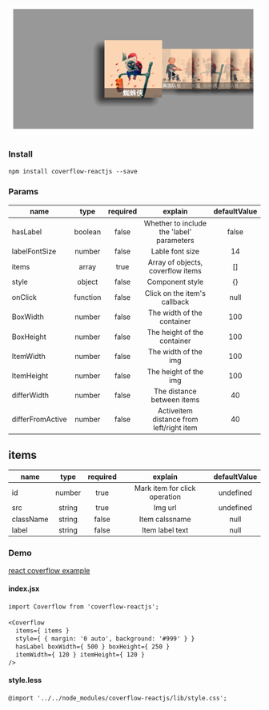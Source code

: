 <img src="coverflow.gif" />

### Install

```
npm install coverflow-reactjs --save
```

### Params

| name      | type     | required | explain | defaultValue     |
| ---------- | :-----------: | :-----------: | :-----------: | :-----------: |
| hasLabel     | boolean | false | Whether to include the 'label' parameters   | false    |
| labelFontSize     | number | false  | Lable font size    | 14    |
| items     | array | true  | Array of objects, coverflow items   | []    |
| style     | object | false  | Component style   | {}    |
| onClick     | function | false  | Click on the item's callback   | null    |
| BoxWidth     | number | false  | The width of the container   | 100    |
| BoxHeight     | number | false  | The height of the container   | 100    |
| ItemWidth     | number | false  | The width of the img   | 100    |
| ItemHeight     | number | false  | The height of the img   | 100    |
| differWidth     | number | false  | The distance between items   | 40    |
| differFromActive     | number | false  | Activeitem distance from left/right item   | 40    |

## items

 name      | type     | required | explain | defaultValue     
 ---------- | :-----------: | :-----------: | :-----------: | :-----------:
 id     | number | true | Mark item for click operation   | undefined    
 src     | string | true  | Img url    | undefined    
 className     | string | false  | Item calssname   | null    
 label     | string | false  | Item label text  | null    

### Demo

<p><a href="https://wxlkaylee.github.io/coverflow-reactjs/">react coverflow example</a></p>

#### index.jsx

```
import Coverflow from 'coverflow-reactjs';

<Coverflow
  items={ items }
  style={ { margin: '0 auto', background: '#999' } }
  hasLabel boxWidth={ 500 } boxHeight={ 250 }
  itemWidth={ 120 } itemHeight={ 120 }
/>
```

#### style.less

```
@import '../../node_modules/coverflow-reactjs/lib/style.css';
```
